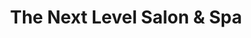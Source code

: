 ---
title: "The Next Level Salon & Spa"
url: /kewaunee/the-next-level-salon-und-spa/
shop: Kosmetik
---